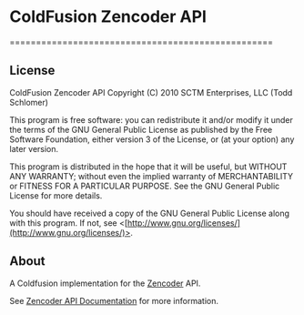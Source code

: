 # ColdFusion Zencoder API
==================================================

License
-------

ColdFusion Zencoder API
Copyright (C) 2010 SCTM Enterprises, LLC (Todd Schlomer)

This program is free software: you can redistribute it and/or modify
it under the terms of the GNU General Public License as published by
the Free Software Foundation, either version 3 of the License, or
(at your option) any later version.

This program is distributed in the hope that it will be useful,
but WITHOUT ANY WARRANTY; without even the implied warranty of
MERCHANTABILITY or FITNESS FOR A PARTICULAR PURPOSE.  See the
GNU General Public License for more details.

You should have received a copy of the GNU General Public License
along with this program.  If not, see <[http://www.gnu.org/licenses/](http://www.gnu.org/licenses/)>.

About
-----

A Coldfusion implementation for the [Zencoder](http://zencoder.com) API.

See [Zencoder API Documentation](http://zencoder.com/docs/api/) for more information.